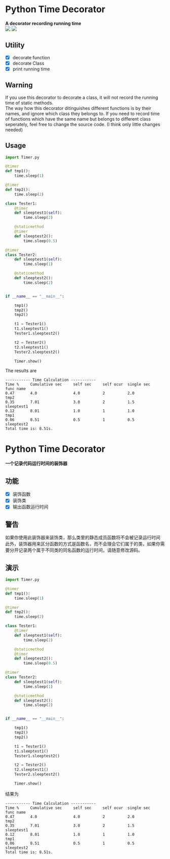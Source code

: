 # Python Time Decorator
**A decorator recording running time**  
![](https://img.shields.io/badge/language-python3-blue.svg)
![](https://img.shields.io/badge/license-MIT-green.svg)

## Utility
- [x] decorate function
- [x] decorate Class
- [x] print running time

## Warning
If you use this decorator to decorate a class, it will not record the running time of static methods.  
The way how this decorator ditinguishes different functions is by their names, and ignore which class they belongs to. If you need to record time of functions which have the same name but belongs to different class seperately, feel free to change the source code. (I think only little changes needed)

## Usage
```python
import Timer.py

@timer
def tmp1():
    time.sleep(1)

@timer
def tmp2():
    time.sleep(2)

class Tester1:
    @timer
    def sleeptest1(self):
        time.sleep(2)

    @staticmethod
    @timer
    def sleeptest2():
        time.sleep(0.5)

@timer
class Tester2:
    def sleeptest1(self):
        time.sleep(1)

    @staticmethod
    def sleeptest2():
        time.sleep(2)


if __name__ == "__main__":

    tmp1()
    tmp2()
    tmp2()

    t1 = Tester1()
    t1.sleeptest1()
    Tester1.sleeptest2()

    t2 = Tester2()
    t2.sleeptest1()
    Tester2.sleeptest2()

    Timer.show()

```
The results are
```
----------- Time Calculation -----------
Time %     Cumulative sec     self sec     self ocur  single sec   func name
0.47       4.0                4.0          2          2.0          tmp2
0.35       7.01               3.0          2          1.5          sleeptest1
0.12       8.01               1.0          1          1.0          tmp1
0.06       8.51               0.5          1          0.5          sleeptest2
Total time is: 8.51s.
```



# Python Time Decorator
**一个记录代码运行时间的装饰器**

## 功能
- [x] 装饰函数
- [x] 装饰类
- [x] 输出函数运行时间

## 警告
如果你使用此装饰器来装饰类，那么类里的静态成员函数将不会被记录运行时间
此外，装饰器用来区分函数的方式是函数名，而不会理会它们属于的类，如果你需要分开记录两个属于不同类的同名函数的运行时间，请随意修改源码。

## 演示
```python
import Timer.py

@timer
def tmp1():
    time.sleep(1)

@timer
def tmp2():
    time.sleep(2)

class Tester1:
    @timer
    def sleeptest1(self):
        time.sleep(2)

    @staticmethod
    @timer
    def sleeptest2():
        time.sleep(0.5)

@timer
class Tester2:
    def sleeptest1(self):
        time.sleep(1)

    @staticmethod
    def sleeptest2():
        time.sleep(2)


if __name__ == "__main__":

    tmp1()
    tmp2()
    tmp2()

    t1 = Tester1()
    t1.sleeptest1()
    Tester1.sleeptest2()

    t2 = Tester2()
    t2.sleeptest1()
    Tester2.sleeptest2()

    Timer.show()

```
结果为
```
----------- Time Calculation -----------
Time %     Cumulative sec     self sec     self ocur  single sec   func name
0.47       4.0                4.0          2          2.0          tmp2
0.35       7.01               3.0          2          1.5          sleeptest1
0.12       8.01               1.0          1          1.0          tmp1
0.06       8.51               0.5          1          0.5          sleeptest2
Total time is: 8.51s.
```
